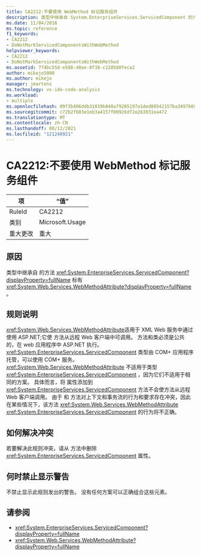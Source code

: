```yaml
---
title: CA2212:不要使用 WebMethod 标记服务组件
description: 类型中继承自 System.EnterpriseServices.ServicedComponent 的方法标有 System.Web.Services.WebMethodAttribute。
ms.date: 11/04/2016
ms.topic: reference
f1_keywords:
- CA2212
- DoNotMarkServicedComponentsWithWebMethod
helpviewer_keywords:
- CA2212
- DoNotMarkServicedComponentsWithWebMethod
ms.assetid: 774bc55d-e588-48ee-8f38-c228580feca2
author: mikejo5000
ms.author: mikejo
manager: jmartens
ms.technology: vs-ide-code-analysis
ms.workload:
- multiple
ms.openlocfilehash: 09f3b406ddb31839b848a79205197a1ded80542157ba3497669cead227ff1f92
ms.sourcegitcommit: c72b2f603e1eb3a4157f00926df2e263831ea472
ms.translationtype: MT
ms.contentlocale: zh-CN
ms.lasthandoff: 08/12/2021
ms.locfileid: "121240921"
---
```

# <a name="ca2212-do-not-mark-serviced-components-with-webmethod"></a>CA2212:不要使用 WebMethod 标记服务组件

|项|“值”|
|-|-|
|RuleId|CA2212|
|类别|Microsoft.Usage|
|重大更改|重大|

## <a name="cause"></a>原因

类型中继承自 的方法 <xref:System.EnterpriseServices.ServicedComponent?displayProperty=fullName> 标有 <xref:System.Web.Services.WebMethodAttribute?displayProperty=fullName> 。

## <a name="rule-description"></a>规则说明

<xref:System.Web.Services.WebMethodAttribute>适用于 XML Web 服务中通过使用 ASP.NET;它使 方法从远程 Web 客户端中可调用。 方法和类必须是公共的，在 web 应用程序中 ASP.NET 执行。 <xref:System.EnterpriseServices.ServicedComponent> 类型由 COM+ 应用程序托管，可以使用 COM+ 服务。 <xref:System.Web.Services.WebMethodAttribute> 不适用于类型 <xref:System.EnterpriseServices.ServicedComponent> ，因为它们不适用于相同的方案。 具体而言，将 属性添加到 <xref:System.EnterpriseServices.ServicedComponent> 方法不会使方法从远程 Web 客户端调用。 由于 和 方法对上下文和事务流的行为和要求存在冲突，因此在某些情况下，该方法 <xref:System.Web.Services.WebMethodAttribute> <xref:System.EnterpriseServices.ServicedComponent> 的行为将不正确。

## <a name="how-to-fix-violations"></a>如何解决冲突

若要解决此规则冲突，请从 方法中删除 <xref:System.EnterpriseServices.ServicedComponent> 属性。

## <a name="when-to-suppress-warnings"></a>何时禁止显示警告

不禁止显示此规则发出的警告。 没有任何方案可以正确组合这些元素。

## <a name="see-also"></a>请参阅

- <xref:System.EnterpriseServices.ServicedComponent?displayProperty=fullName>
- <xref:System.Web.Services.WebMethodAttribute?displayProperty=fullName>
